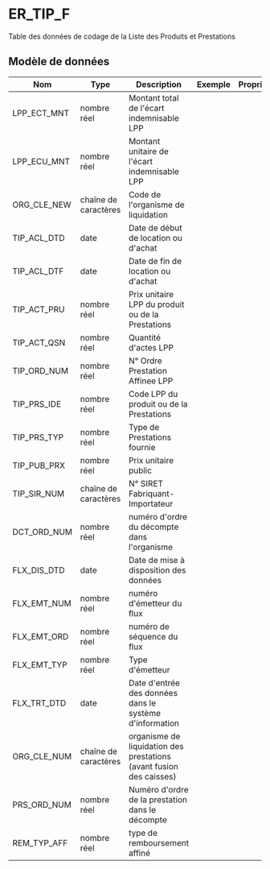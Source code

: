 # ER_TIP_F

Table des données de codage de la Liste des Produits et Prestations


## Modèle de données

|Nom|Type|Description|Exemple|Propriétés|
|-|-|-|-|-|
|LPP_ECT_MNT|nombre réel|Montant total de l'écart indemnisable LPP|||
|LPP_ECU_MNT|nombre réel|Montant unitaire de l'écart indemnisable LPP|||
|ORG_CLE_NEW|chaîne de caractères|Code de l'organisme de liquidation|||
|TIP_ACL_DTD|date|Date de début de location ou d'achat|||
|TIP_ACL_DTF|date|Date de fin de location ou d'achat|||
|TIP_ACT_PRU|nombre réel|Prix unitaire LPP du produit ou de la Prestations|||
|TIP_ACT_QSN|nombre réel|Quantité d'actes LPP|||
|TIP_ORD_NUM|nombre réel|N° Ordre Prestation Affinee LPP|||
|TIP_PRS_IDE|nombre réel|Code LPP du produit ou de la Prestations|||
|TIP_PRS_TYP|nombre réel|Type de Prestations fournie|||
|TIP_PUB_PRX|nombre réel|Prix unitaire public|||
|TIP_SIR_NUM|chaîne de caractères|N° SIRET Fabriquant-Importateur|||
|DCT_ORD_NUM|nombre réel|numéro d'ordre du décompte dans l'organisme|||
|FLX_DIS_DTD|date|Date de mise à disposition des données|||
|FLX_EMT_NUM|nombre réel|numéro d'émetteur du flux|||
|FLX_EMT_ORD|nombre réel|numéro de séquence du flux|||
|FLX_EMT_TYP|nombre réel|Type d'émetteur|||
|FLX_TRT_DTD|date|Date d'entrée des données dans le système d'information|||
|ORG_CLE_NUM|chaîne de caractères|organisme de liquidation des prestations (avant fusion des caisses)|||
|PRS_ORD_NUM|nombre réel|Numéro d'ordre de la prestation dans le décompte|||
|REM_TYP_AFF|nombre réel|type de remboursement affiné|||
